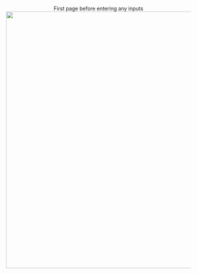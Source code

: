 <p align="center">
  First page before entering any inputs 
  <br/>
  <img src="" width="700"/>
 </p>
